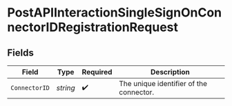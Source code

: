 # PostAPIInteractionSingleSignOnConnectorIDRegistrationRequest


## Fields

| Field                                   | Type                                    | Required                                | Description                             |
| --------------------------------------- | --------------------------------------- | --------------------------------------- | --------------------------------------- |
| `ConnectorID`                           | *string*                                | :heavy_check_mark:                      | The unique identifier of the connector. |